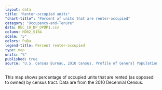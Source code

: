 ```yaml
---
layout: data
title: "Renter-occupied units"
"chart-title": "Percent of units that are renter-occupied"
category: "Occupancy-and-Tenure"
data: DEC_10_DP_DPDP1.csv
column: HD02_S184
scale: "5"
colors: PuBu
legend-title: Percent renter-occupied
type: map
units: "%"
published: true
source: "U.S. Census Bureau, 2010 Census. Profile of General Population and Housing Characteristics."
---
```


This map shows percentage of occupied units that are rented (as opposed to owned) by census tract. Data are from the 2010 Decennial Census.